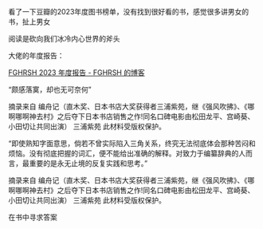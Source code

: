 看了一下豆瓣的2023年度图书榜单，没有找到很好看的书，感觉很多讲男女的书，扯上男女

阅读是砍向我们冰冷内心世界的斧头

大佬的年度报告：

[FGHRSH 2023 年度报告 - FGHRSH 的博客](https://www.fghrsh.net/post/198.html)


“颇感落寞，却也无可奈何”

摘录来自
编舟记（直木奖、日本书店大奖获得者三浦紫苑，继《强风吹拂》、《哪啊哪啊神去村》之后夺下日本书店销售之作!同名口碑电影由松田龙平、宫崎葵、小田切让共同出演）
三浦紫苑
此材料受版权保护。

“即使熟知字面意思，倘若不曾实际陷入三角关系，终究无法彻底体会那种苦闷和烦恼。没有彻底把握的词汇，便不能给出准确的解释。对致力于编纂辞典的人而言，最重要的是永无止境的反复实践和思考。”

摘录来自
编舟记（直木奖、日本书店大奖获得者三浦紫苑，继《强风吹拂》、《哪啊哪啊神去村》之后夺下日本书店销售之作!同名口碑电影由松田龙平、宫崎葵、小田切让共同出演）
三浦紫苑
此材料受版权保护。

在书中寻求答案